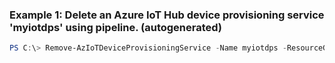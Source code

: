 ### Example 1: Delete an Azure IoT Hub device provisioning service 'myiotdps' using pipeline. (autogenerated)
```powershell
PS C:\> Remove-AzIoTDeviceProvisioningService -Name myiotdps -ResourceGroupName myresourcegroup
```

